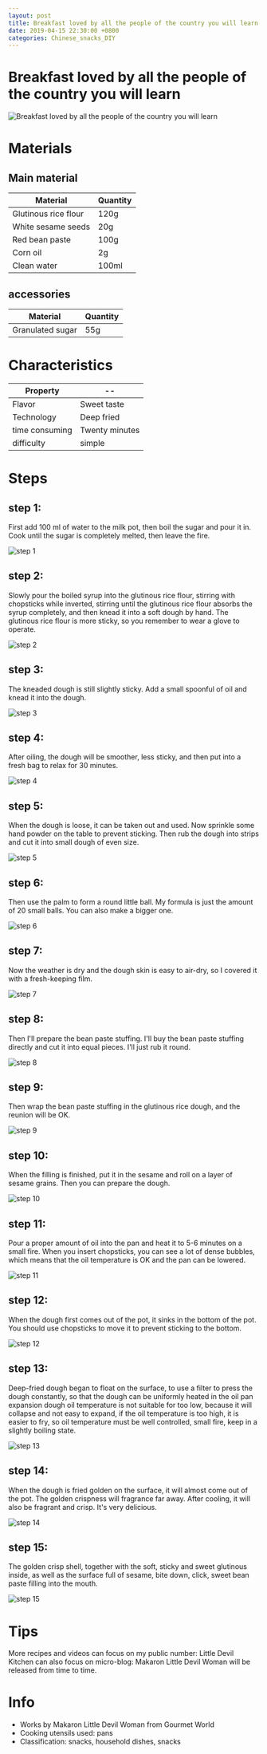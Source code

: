 ```yaml
---
layout: post
title: Breakfast loved by all the people of the country you will learn
date: 2019-04-15 22:30:00 +0800
categories: Chinese_snacks_DIY
---
```


# Breakfast loved by all the people of the country you will learn

![Breakfast loved by all the people of the country you will learn]({{site.baseurl}}/img/430412/430412.jpg)

# Materials


## Main material

Material|Quantity
--|--
Glutinous rice flour|120g
White sesame seeds|20g
Red bean paste|100g
Corn oil|2g
Clean water|100ml

## accessories

Material|Quantity
--|--
Granulated sugar|55g

# Characteristics

Property|--
--|--
Flavor|Sweet taste
Technology|Deep fried
time consuming|Twenty minutes
difficulty|simple

# Steps

## step 1:

First add 100 ml of water to the milk pot, then boil the sugar and pour it in. Cook until the sugar is completely melted, then leave the fire.

![step 1]({{site.baseurl}}/img/430412/1.jpg)

## step 2:

Slowly pour the boiled syrup into the glutinous rice flour, stirring with chopsticks while inverted, stirring until the glutinous rice flour absorbs the syrup completely, and then knead it into a soft dough by hand. The glutinous rice flour is more sticky, so you remember to wear a glove to operate.

![step 2]({{site.baseurl}}/img/430412/2.jpg)

## step 3:

The kneaded dough is still slightly sticky. Add a small spoonful of oil and knead it into the dough.

![step 3]({{site.baseurl}}/img/430412/3.jpg)

## step 4:

After oiling, the dough will be smoother, less sticky, and then put into a fresh bag to relax for 30 minutes.

![step 4]({{site.baseurl}}/img/430412/4.jpg)

## step 5:

When the dough is loose, it can be taken out and used. Now sprinkle some hand powder on the table to prevent sticking. Then rub the dough into strips and cut it into small dough of even size.

![step 5]({{site.baseurl}}/img/430412/5.jpg)

## step 6:

Then use the palm to form a round little ball. My formula is just the amount of 20 small balls. You can also make a bigger one.

![step 6]({{site.baseurl}}/img/430412/6.jpg)

## step 7:

Now the weather is dry and the dough skin is easy to air-dry, so I covered it with a fresh-keeping film.

![step 7]({{site.baseurl}}/img/430412/7.jpg)

## step 8:

Then I'll prepare the bean paste stuffing. I'll buy the bean paste stuffing directly and cut it into equal pieces. I'll just rub it round.

![step 8]({{site.baseurl}}/img/430412/8.jpg)

## step 9:

Then wrap the bean paste stuffing in the glutinous rice dough, and the reunion will be OK.

![step 9]({{site.baseurl}}/img/430412/9.jpg)

## step 10:

When the filling is finished, put it in the sesame and roll on a layer of sesame grains. Then you can prepare the dough.

![step 10]({{site.baseurl}}/img/430412/10.jpg)

## step 11:

Pour a proper amount of oil into the pan and heat it to 5-6 minutes on a small fire. When you insert chopsticks, you can see a lot of dense bubbles, which means that the oil temperature is OK and the pan can be lowered.

![step 11]({{site.baseurl}}/img/430412/11.jpg)

## step 12:

When the dough first comes out of the pot, it sinks in the bottom of the pot. You should use chopsticks to move it to prevent sticking to the bottom.

![step 12]({{site.baseurl}}/img/430412/12.jpg)

## step 13:

Deep-fried dough began to float on the surface, to use a filter to press the dough constantly, so that the dough can be uniformly heated in the oil pan expansion dough oil temperature is not suitable for too low, because it will collapse and not easy to expand, if the oil temperature is too high, it is easier to fry, so oil temperature must be well controlled, small fire, keep in a slightly boiling state.

![step 13]({{site.baseurl}}/img/430412/13.jpg)

## step 14:

When the dough is fried golden on the surface, it will almost come out of the pot. The golden crispness will fragrance far away. After cooling, it will also be fragrant and crisp. It's very delicious.

![step 14]({{site.baseurl}}/img/430412/14.jpg)

## step 15:

The golden crisp shell, together with the soft, sticky and sweet glutinous inside, as well as the surface full of sesame, bite down, click, sweet bean paste filling into the mouth.

![step 15]({{site.baseurl}}/img/430412/15.jpg)

# Tips

More recipes and videos can focus on my public number: Little Devil Kitchen can also focus on micro-blog: Makaron Little Devil Woman will be released from time to time.

# Info

- Works by Makaron Little Devil Woman from Gourmet World
- Cooking utensils used: pans
- Classification: snacks, household dishes, snacks